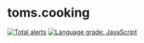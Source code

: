 # toms.cooking 

[![Total alerts](https://img.shields.io/lgtm/alerts/g/thattomperson/toms.cooking.svg?logo=lgtm&logoWidth=18)](https://lgtm.com/projects/g/thattomperson/toms.cooking/alerts/) [![Language grade: JavaScript](https://img.shields.io/lgtm/grade/javascript/g/thattomperson/toms.cooking.svg?logo=lgtm&logoWidth=18)](https://lgtm.com/projects/g/thattomperson/toms.cooking/context:javascript)